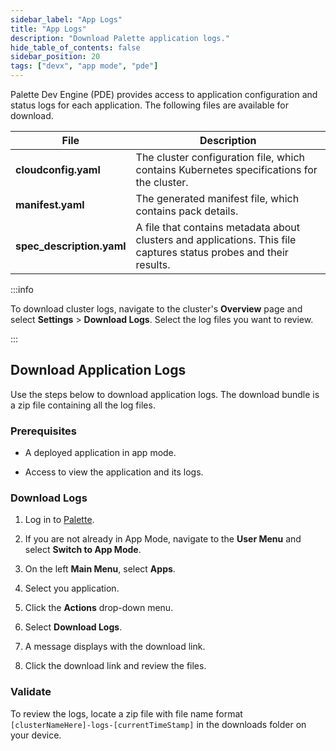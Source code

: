 ```yaml
---
sidebar_label: "App Logs"
title: "App Logs"
description: "Download Palette application logs."
hide_table_of_contents: false
sidebar_position: 20
tags: ["devx", "app mode", "pde"]
---
```


Palette Dev Engine (PDE) provides access to application configuration and status logs for each application. The
following files are available for download.

| **File**                  | **Description**                                                                                                    |
| ------------------------- | ------------------------------------------------------------------------------------------------------------------ |
| **cloudconfig.yaml**      | The cluster configuration file, which contains Kubernetes specifications for the cluster.                          |
| **manifest.yaml**         | The generated manifest file, which contains pack details.                                                          |
| **spec_description.yaml** | A file that contains metadata about clusters and applications. This file captures status probes and their results. |

:::info

To download cluster logs, navigate to the cluster's **Overview** page and select **Settings** > **Download Logs**.
Select the log files you want to review.

:::

## Download Application Logs

Use the steps below to download application logs. The download bundle is a zip file containing all the log files.

### Prerequisites

- A deployed application in app mode.

- Access to view the application and its logs.

### Download Logs

1. Log in to [Palette](https://console.spectrocloud.com).

2. If you are not already in App Mode, navigate to the **User Menu** and select **Switch to App Mode**.

3. On the left **Main Menu**, select **Apps**.

4. Select you application.

5. Click the **Actions** drop-down menu.

6. Select **Download Logs**.

7. A message displays with the download link.

8. Click the download link and review the files.

### Validate

To review the logs, locate a zip file with file name format `[clusterNameHere]-logs-[currentTimeStamp]` in the downloads
folder on your device.
